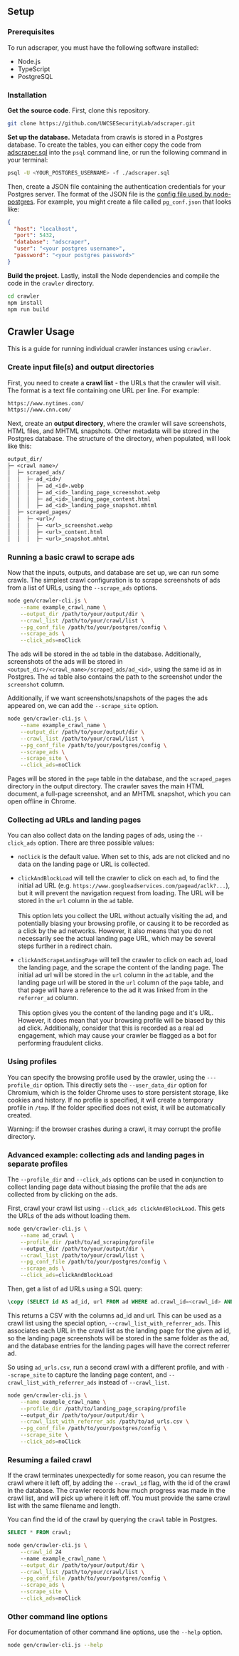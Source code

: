 ## Setup

### Prerequisites

To run adscraper, you must have the following software installed:

- Node.js
- TypeScript
- PostgreSQL

### Installation

**Get the source code**.
First, clone this repository.

```sh
git clone https://github.com/UWCSESecurityLab/adscraper.git
```

**Set up the database.**
Metadata from crawls is stored in a Postgres database. To create the tables, you
can either copy the code from [adscraper.sql](adscraper.sql) into the `psql`
command line, or run the following command in your terminal:

```sh
psql -U <YOUR_POSTGRES_USERNAME> -f ./adscraper.sql
```

Then, create a JSON file containing the authentication
credentials for your Postgres server. The format of the JSON file is the
[config file used by node-postgres](https://node-postgres.com/apis/client#new-client).
For example, you might create a file called `pg_conf.json` that looks like:

```json
{
  "host": "localhost",
  "port": 5432,
  "database": "adscraper",
  "user": "<your postgres username>",
  "password": "<your postgres password>"
}
```

**Build the project.**
Lastly, install the Node dependencies and compile the code in the `crawler` directory.

```sh
cd crawler
npm install
npm run build
```

## Crawler Usage

This is a guide for running individual crawler instances using `crawler`.

### Create input file(s) and output directories

First, you need to create a **crawl list** - the URLs that the crawler will visit.
The format is a text file containing one URL per line. For example:

```txt
https://www.nytimes.com/
https://www.cnn.com/
```

Next, create an **output directory**, where the crawler will save screenshots,
HTML files, and MHTML snapshots. Other metadata will be stored in the
Postgres database. The structure of the directory, when populated,
will look like this:

```txt
output_dir/
├─ <crawl name>/
│  ├─ scraped_ads/
│  │  ├─ ad_<id>/
│  │  │  ├─ ad_<id>.webp
│  │  │  ├─ ad_<id>_landing_page_screenshot.webp
│  │  │  ├─ ad_<id>_landing_page_content.html
│  │  │  ├─ ad_<id>_landing_page_snapshot.mhtml
│  ├─ scraped_pages/
│  │  ├─ <url>/
│  │  │  ├─ <url>_screenshot.webp
│  │  │  ├─ <url>_content.html
│  │  │  ├─ <url>_snapshot.mhtml
```

### Running a basic crawl to scrape ads

Now that the inputs, outputs, and database are set up, we can run some
crawls. The simplest crawl configuration is to scrape screenshots of ads from
a list of URLs, using the `--scrape_ads` options.

```sh
node gen/crawler-cli.js \
    --name example_crawl_name \
    --output_dir /path/to/your/output/dir \
    --crawl_list /path/to/your/crawl/list \
    --pg_conf_file /path/to/your/postgres/config \
    --scrape_ads \
    --click_ads=noClick
```

The ads will be stored in the `ad` table in the database. Additionally,
screenshots of the ads will be stored in
`<output_dir>/<crawl_name>/scraped_ads/ad_<id>`, using the same id as in Postgres.
The `ad` table also contains the path to the screenshot under the `screenshot`
column.

Additionally, if we want screenshots/snapshots of the pages the ads appeared on,
we can add the `--scrape_site` option.

```sh
node gen/crawler-cli.js \
    --name example_crawl_name \
    --output_dir /path/to/your/output/dir \
    --crawl_list /path/to/your/crawl/list \
    --pg_conf_file /path/to/your/postgres/config \
    --scrape_ads \
    --scrape_site \
    --click_ads=noClick
```

Pages will be stored in the `page` table in the database, and the
`scraped_pages` directory in the output directory. The crawler saves the
main HTML document, a full-page screenshot, and an MHTML snapshot, which
you can open offline in Chrome.

### Collecting ad URLs and landing pages

You can also collect data on the landing pages of ads, using the `--click_ads`
option. There are three possible values:

- `noClick` is the default value. When set to this, ads are not clicked and no
data on the landing page or URL is collected.

- `clickAndBlockLoad` will tell the crawler to click on each ad, to find the
initial ad URL (e.g. `https://www.googleadservices.com/pagead/aclk?...`),
but it will prevent the navigation request from loading.
The URL will be stored in the `url` column in the `ad` table. \
\
This option lets you collect the URL without actually visiting the ad,
and potentially biasing your browsing profile, or causing it to be recorded as
a click by the ad networks. However, it also means that you do not necessarily
see the actual landing page
URL, which may be several steps further in a redirect chain.

- `clickAndScrapeLandingPage` will tell the crawler to click on each ad, load
the landing page, and the scrape the content of the landing page. The initial
ad url will be stored in the `url` column in the `ad` table, and the landing page
url will be stored in the `url` column of the `page` table, and that page will
have a reference to the ad it was linked from in the `referrer_ad` column.\
\
This option gives you the content of the landing page and it's URL. However,
it does mean that your browsing profile will be biased by this ad click.
Additionally, consider that this is recorded as a real ad engagement, which
may cause your crawler be flagged as a bot for performing fraudulent clicks.

### Using profiles

You can specify the browsing profile used by the crawler, using the
`---profile_dir` option. This directly sets the `--user_data_dir` option
for Chromium, which is the folder Chrome uses to store persistent storage, like
cookies and history. If no profile is specified, it will create a temporary
profile in `/tmp`. If the folder specified does not exist, it will be automatically
created.

Warning: if the browser crashes during a crawl, it may corrupt the profile
directory.

### Advanced example: collecting ads and landing pages in separate profiles

The `--profile_dir` and `--click_ads` options can be used in conjunction
to collect landing page data without biasing the profile that the ads
are collected from by clicking on the ads.

First, crawl your crawl list using `--click_ads clickAndBlockLoad`. This
gets the URLs of the ads without loading them.

```sh
node gen/crawler-cli.js \
    --name ad_crawl \
    --profile_dir /path/to/ad_scraping/profile
    --output_dir /path/to/your/output/dir \
    --crawl_list /path/to/your/crawl/list \
    --pg_conf_file /path/to/your/postgres/config \
    --scrape_ads \
    --click_ads=clickAndBlockLoad
```

Then, get a list of ad URLs using a SQL query:

```sql
\copy (SELECT id AS ad_id, url FROM ad WHERE ad.crawl_id=<crawl_id> AND url IS NOT NULL) to ad_urls.csv csv header;
```

This returns a CSV with the columns ad_id and url. This can be used as a crawl
list using the special option, `--crawl_list_with_referrer_ads`. This associates
each URL in the crawl list as the landing page for the given ad id, so the
landing page screenshots will be stored in the same folder as the ad, and the
database entries for the landing pages will have the correct referrer ad.

So using `ad_urls.csv`, run a second crawl with a different profile, and
with `--scrape_site` to capture the landing page content, and `--crawl_list_with_referrer_ads`
instead of `--crawl_list`.

```sh
node gen/crawler-cli.js \
    --name example_crawl_name \
    --profile_dir /path/to/landing_page_scraping/profile
    --output_dir /path/to/your/output/dir \
    --crawl_list_with_referrer_ads /path/to/ad_urls.csv \
    --pg_conf_file /path/to/your/postgres/config \
    --scrape_site \
    --click_ads=noClick
```

### Resuming a failed crawl

If the crawl terminates unexpectedly for some reason, you can resume the crawl
where it left off, by adding the `--crawl_id` flag, with the id of the crawl
in the database. The crawler records how much progress was made in the
crawl list, and will pick up where it left off. You must provide the same
crawl list with the same filename and length.

You can find the id of the crawl by querying the `crawl` table in Postgres.

```SQL
SELECT * FROM crawl;
```

```sh
node gen/crawler-cli.js \
    --crawl_id 24
    --name example_crawl_name \
    --output_dir /path/to/your/output/dir \
    --crawl_list /path/to/your/crawl/list \
    --pg_conf_file /path/to/your/postgres/config \
    --scrape_ads \
    --scrape_site \
    --click_ads=noClick
```

### Other command line options

For documentation of other command line options, use the `--help` option.

```sh
node gen/crawler-cli.js --help
```